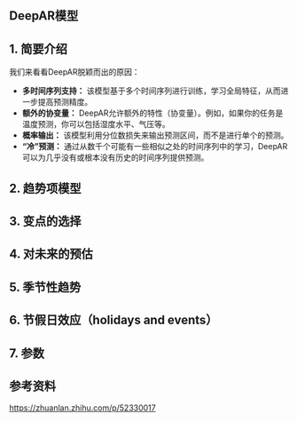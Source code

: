 

## DeepAR模型

## 1. 简要介绍

我们来看看DeepAR脱颖而出的原因：

* **多时间序列支持：** 该模型基于多个时间序列进行训练，学习全局特征，从而进一步提高预测精度。
* **额外的协变量：** DeepAR允许额外的特性（协变量）。例如，如果你的任务是温度预测，你可以包括湿度水平、气压等。
* **概率输出：** 该模型利用分位数损失来输出预测区间，而不是进行单个的预测。
* **“冷”预测：** 通过从数千个可能有一些相似之处的时间序列中的学习，DeepAR可以为几乎没有或根本没有历史的时间序列提供预测。

## 2. 趋势项模型

## 3. 变点的选择

## 4. 对未来的预估

## 5. 季节性趋势

## 6. 节假日效应（holidays and events）

## 7. 参数

## 参考资料

https://zhuanlan.zhihu.com/p/52330017
